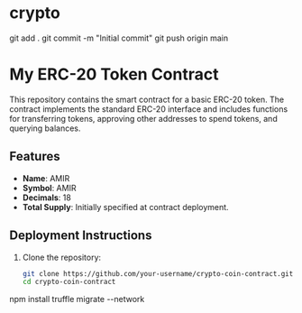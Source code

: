 # crypto
git add .
git commit -m "Initial commit"
git push origin main
# My ERC-20 Token Contract

This repository contains the smart contract for a basic ERC-20 token. The contract implements the standard ERC-20 interface and includes functions for transferring tokens, approving other addresses to spend tokens, and querying balances.

## Features
- **Name**: AMIR
- **Symbol**: AMIR
- **Decimals**: 18
- **Total Supply**: Initially specified at contract deployment.

## Deployment Instructions

1. Clone the repository:
   ```bash
   git clone https://github.com/your-username/crypto-coin-contract.git
   cd crypto-coin-contract

npm install
truffle migrate --network <your-network>
